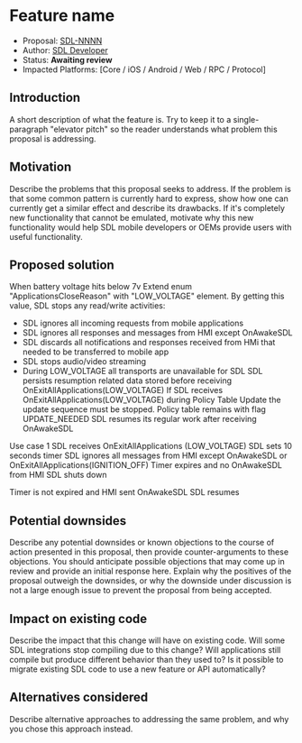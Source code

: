 # Feature name

* Proposal: [SDL-NNNN](NNNN-filename.md)
* Author: [SDL Developer](https://github.com/smartdevicelink)
* Status: **Awaiting review**
* Impacted Platforms: [Core / iOS / Android / Web / RPC / Protocol]

## Introduction

A short description of what the feature is. Try to keep it to a single-paragraph "elevator pitch" so the reader understands what problem this proposal is addressing.

## Motivation

Describe the problems that this proposal seeks to address. If the problem is that some common pattern is currently hard to express, show how one can currently get a similar effect and describe its drawbacks. If it's completely new functionality that cannot be emulated, motivate why this new functionality would help SDL mobile developers or OEMs provide users with useful functionality.

## Proposed solution

When battery voltage hits below 7v
Extend enum "ApplicationsCloseReason" with "LOW_VOLTAGE" element. By getting this value, SDL stops any read/write activities:
- SDL ignores all incoming requests from mobile applications
- SDL ignores all responses and messages from HMI except OnAwakeSDL
- SDL discards all notifications and responses received from HMi that needed to be transferred to mobile app
- SDL stops audio/video streaming
- During LOW_VOLTAGE all transports are unavailable for SDL
SDL persists resumption related data stored before receiving OnExitAllApplications(LOW_VOLTAGE)
If SDL receives OnExitAllApplications(LOW_VOLTAGE) during Policy Table Update the update sequence must be stopped. Policy table remains with flag UPDATE_NEEDED
SDL resumes its regular work after receiving OnAwakeSDL

Use case 1
SDL receives OnExitAllApplications (LOW_VOLTAGE)
SDL sets 10 seconds timer 
SDL ignores all messages from HMI except OnAwakeSDL or OnExitAllApplications(IGNITION_OFF)
Timer expires and no OnAwakeSDL from HMI
SDL shuts down

Timer is not expired and HMI sent OnAwakeSDL
SDL resumes 


## Potential downsides

Describe any potential downsides or known objections to the course of action presented in this proposal, then provide counter-arguments to these objections. You should anticipate possible objections that may come up in review and provide an initial response here. Explain why the positives of the proposal outweigh the downsides, or why the downside under discussion is not a large enough issue to prevent the proposal from being accepted.

## Impact on existing code

Describe the impact that this change will have on existing code. Will some SDL integrations stop compiling due to this change? Will applications still compile but produce different behavior than they used to? Is it possible to migrate existing SDL code to use a new feature or API automatically?

## Alternatives considered

Describe alternative approaches to addressing the same problem, and why you chose this approach instead.

